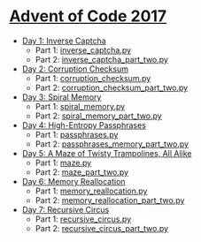 # [Advent of Code 2017](http://adventofcode.com/2017)

- [Day 1: Inverse Captcha](http://adventofcode.com/2017/day/1)
    - Part 1: [inverse_captcha.py](01/inverse_captcha.py)
    - Part 2: [inverse_captcha_part_two.py](01/inverse_captcha_part_two.py)
- [Day 2: Corruption Checksum](http://adventofcode.com/2017/day/2)
    - Part 1: [corruption_checksum.py](02/corruption_checksum.py)
    - Part 2: [corruption_checksum_part_two.py](02/corruption_checksum_part_two.py)
- [Day 3: Spiral Memory](http://adventofcode.com/2017/day/3)
    - Part 1: [spiral_memory.py](03/spiral_memory.py)
    - Part 2: [spiral_memory_part_two.py](03/spiral_memory_part_two.py)
- [Day 4: High-Entropy Passphrases](http://adventofcode.com/2017/day/4)
    - Part 1: [passphrases.py](04/passphrases.py)
    - Part 2: [passphrases_memory_part_two.py](04/passphrases_part_two.py)
- [Day 5: A Maze of Twisty Trampolines, All Alike](http://adventofcode.com/2017/day/5)
    - Part 1: [maze.py](05/maze.py)
    - Part 2: [maze_part_two.py](05/maze_part_two.py)
- [Day 6: Memory Reallocation](http://adventofcode.com/2017/day/6)
    - Part 1: [memory_reallocation.py](06/memory_reallocation.py)
    - Part 2: [memory_reallocation_part_two.py](06/memory_reallocation_part_two.py)
- [Day 7: Recursive Circus](http://adventofcode.com/2017/day/7)
    - Part 1: [recursive_circus.py](07/recursive_circus.py)
    - Part 2: [recursive_circus_part_two.py](07/recursive_circus_part_two.py)
